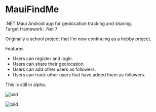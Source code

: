 # MauiFindMe
.NET Maui Android app for geolocation tracking and sharing.  
Target framework: .Net 7  
  
Originally a school project that I'm now continuing as a hobby project.  
  
Features  
* Users can register and login.
* Users can share their geolocation.
* Users can add other users as followers.
* Users can track other users that have added them as followers.  
  
This is still in alpha.
    
![bild](https://user-images.githubusercontent.com/69501706/218330976-cf3734b6-b539-4a1a-bd22-ec1ff0e94948.png)
  
![bild](https://user-images.githubusercontent.com/69501706/218337879-00b8a7e5-fe59-4cf6-ae23-ffb715a05f81.png)

